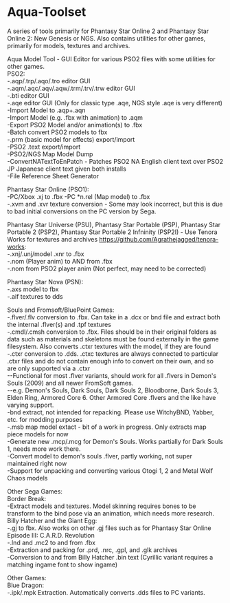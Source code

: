 # Aqua-Toolset  
A series of tools primarily for Phantasy Star Online 2 and Phantasy Star Online 2: New Genesis or NGS. Also contains utilities for other games, primarily for models, textures and archives.  

Aqua Model Tool - GUI Editor for various PSO2 files with some utilities for other games.  
PSO2:  
-.aqp/.trp/.aqo/.tro editor GUI  
-.aqm/.aqc/.aqv/.aqw/.trm/.trv/.trw editor GUI  
-.bti editor GUI  
-.aqe editor GUI (Only for classic type .aqe, NGS style .aqe is very different)  
-Import Model to .aqp+.aqn  
-Import Model (e.g. .fbx with animation) to .aqm  
-Export PSO2 Model and/or animation(s) to .fbx  
-Batch convert PSO2 models to fbx  
-.prm (basic model for effects) export/import  
-PSO2 .text export/import  
-PSO2/NGS Map Model Dump  
-ConvertNATextToEnPatch - Patches PSO2 NA English client text over PSO2 JP Japanese client text given both installs  
-File Reference Sheet Generator  
    
Phantasy Star Online (PSO1):   
-PC/Xbox .xj to .fbx
-PC *n.rel (Map model) to .fbx  
-.xvm and .xvr texture conversion - Some may look incorrect, but this is due to bad initial conversions on the PC version by Sega.  
    
Phantasy Star Universe (PSU), Phantasy Star Portable (PSP), Phantasy Star Portable 2 (PSP2), Phantasy Star Portable 2 Infninity (PSP2I) - Use Tenora Works for textures and archives https://github.com/Agrathejagged/tenora-works:  
-.xnj/.unj/model .xnr to .fbx  
-.nom (Player anim) to AND from .fbx  
-.nom from PSO2 player anim (Not perfect, may need to be corrected)  
  
Phantasy Star Nova (PSN):  
-.axs model to fbx  
-.aif textures to dds  
    
Souls and Fromsoft/BluePoint Games:  
-.flver/.flv conversion to .fbx. Can take in a .dcx or bnd file and extract both the internal .flver(s) and .tpf textures  
-.cmdl/.cmsh conversion to .fbx. Files should be in their original folders as data such as materials and skeletons must be found externally in the game filesystem. Also converts .ctxr textures with the model, if they are found  
-.ctxr conversion to .dds. .ctxc textures are always connected to particular .ctxr files and do not contain enough info to convert on their own, and so are only supported via a .ctxr  
--Functional for most .flver variants, should work for all .flvers in Demon's Souls (2009) and all newer FromSoft games.   
--e.g. Demon's Souls, Dark Souls, Dark Souls 2, Bloodborne, Dark Souls 3, Elden Ring, Armored Core 6. Other Armored Core .flvers and the like have varying support.  
-bnd extract, not intended for repacking. Please use WitchyBND, Yabber, etc. for modding purposes  
-.msb map model extact - bit of a work in progress. Only extracts map piece models for now  
-Generate new .mcp/.mcg for Demon's Souls. Works partially for Dark Souls 1, needs more work there.  
-Convert model to demon's souls .flver, partly working, not super maintained right now  
-Support for unpacking and converting various Otogi 1, 2 and Metal Wolf Chaos models  
  
Other Sega Games:    
Border Break:  
-Extract models and textures. Model skinning requires bones to be transform to the bind pose via an animation, which needs more research.  
Billy Hatcher and the Giant Egg:  
-.gj to fbx. Also works on other .gj files such as for Phantasy Star Online Episode III: C.A.R.D. Revolution    
-.lnd and .mc2 to and from .fbx  
-Extraction and packing for .prd, .nrc, .gpl, and .glk archives  
-Conversion to and from Billy Hatcher .bin text (Cyrillic variant requires a matching ingame font to show ingame)  

Other Games:  
Blue Dragon:  
-.ipk/.mpk Extraction. Automatically converts .dds files to PC variants.  
